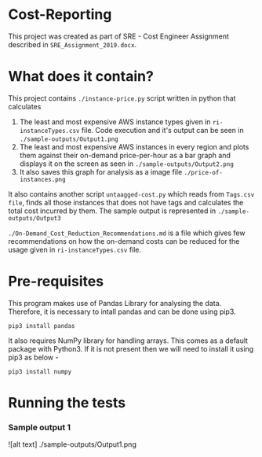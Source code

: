 # Cost-Reporting

This project was created as part of SRE - Cost Engineer Assignment described in `SRE_Assignment_2019.docx`.

# What does it contain?

This project contains `./instance-price.py` script written in python that calculates
  1. The least and most expensive AWS instance types given in `ri-instanceTypes.csv` file. Code execution and it's output can      be seen in `./sample-outputs/Output1.png`
  2. The least and most expensive AWS instances in every region and plots them against their on-demand price-per-hour as a bar      graph and displays it on the screen as seen in `./sample-outputs/Output2.png`
  3. It also saves this graph for analysis as a image file `./price-of-instances.png`

It also contains another script `untaagged-cost.py` which reads from `Tags.csv file`, finds all those instances that does not have tags and calculates the total cost incurred by them. The sample output is represented in `./sample-outputs/Output3`

`./On-Demand_Cost_Reduction_Recommendations.md` is a file which gives few recommendations on how the on-demand costs can be reduced for the usage given in `ri-instanceTypes.csv` file.

# Pre-requisites

This program makes use of Pandas Library for analysing the data. Therefore, it is necessary to intall pandas and can be done using pip3.

`pip3 install pandas`

It also requires NumPy library for handling arrays. This comes as a default package with Python3. If it is not present then we will need to install it using pip3 as below - 

`pip3 install numpy`

# Running the tests

### Sample output 1
![alt text] ./sample-outputs/Output1.png

